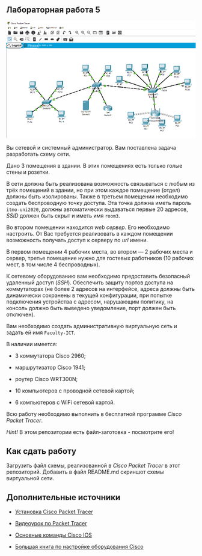 ## Лабораторная работа 5
![](cs-lab-5-dmittrey.png)

Вы сетевой и системный администратор. Вам поставлена задача разработать схему сети.

Дано 3 помещения в здании. В этих помещениях есть только голые стены и розетки. 

В сети должна быть реализована возможность связываться с любым из трёх помещений в здании, но при этом каждое помещение (отдел) должны быть изолированы.
Также в третьем помещении необходимо создать беспроводную точку доступа. Эта точка должна иметь пароль `itmo-uni2020`, должны автоматически выдаваться первые 20 адресов, *SSID* должен быть скрыт и иметь имя `room3`.

Во втором помещении находится *web сервер*. Его необходимо настроить. От Вас требуется реализовать в каждом помещении возможность получать доступ к серверу по *url* имени.

В первом помещении 4 рабочих места, во втором — 2 рабочих места и сервер, третье помещение нужно для гостевых работников (10 рабочих мест, в том числе 4 беспроводных).

К сетевому оборудованию вам необходимо предоставить безопасный удаленный доступ (*SSH*).
Обеспечить защиту портов доступа на коммутаторах (не более 2 адресов на интерфейсе, адреса должны быть динамически сохранены в текущей конфигурации, при попытке подключения устройства с адресом, нарушающим политику, на консоль должно быть выведено уведомление, порт должен быть отключен).

Вам необходимо создать административную виртуальную сеть и задать ей имя `Faculty-ICT`.

В наличии имеется:

- 3 коммутатора Cisco 2960;

- маршрутизатор Cisco 1941; 

- роутер Cisco WRT300N;

- 10 компьютеров с проводной сетевой картой;

- 6 компьютеров с WiFi сетевой картой.

Всю работу необходимо выполнить в бесплатной программе *Cisco Packet Tracer*.

*Hint!* В этом репозитории есть файл-заготовка - посмотрите его!

## Как сдать работу

Загрузить файл схемы, реализованной в *Cisco Packet Tracer* в этот репозиторий. 
Добавить в файл README.md скриншот схемы виртуальной сети.

## Дополнительные источники

* [Установка Cisco Packet Tracer](https://linuxhint.com/install_packet_tracer_ubuntu_1804/)

* [Видеоурок по Packet Tracer](https://youtu.be/VqMeJ-WH4E0)

* [Основные команды Cisco IOS](https://www.netwrix.com/cisco_commands_cheat_sheet.html)

* [Большая книга по настройке оборудования Cisco](https://www.cisco.com/c/en/us/td/docs/ios/fundamentals/command/reference/cf_book.pdf)

